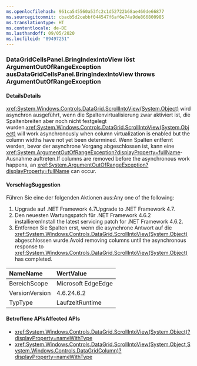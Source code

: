 ```yaml
---
ms.openlocfilehash: 961ca545560a53fc2c1d52722b68ae460de66877
ms.sourcegitcommit: cbacb5d2cebbf044547f6af6e74a9de866800985
ms.translationtype: HT
ms.contentlocale: de-DE
ms.lasthandoff: 09/05/2020
ms.locfileid: "89497251"
---
```

### <a name="datagridcellspanelbringindexintoview-throws-argumentoutofrangeexception"></a><span data-ttu-id="e5b5b-101">DataGridCellsPanel.BringIndexIntoView löst ArgumentOutOfRangeException aus</span><span class="sxs-lookup"><span data-stu-id="e5b5b-101">DataGridCellsPanel.BringIndexIntoView throws ArgumentOutOfRangeException</span></span>

#### <a name="details"></a><span data-ttu-id="e5b5b-102">Details</span><span class="sxs-lookup"><span data-stu-id="e5b5b-102">Details</span></span>

<span data-ttu-id="e5b5b-103"><xref:System.Windows.Controls.DataGrid.ScrollIntoView(System.Object)> wird asynchron ausgeführt, wenn die Spaltenvirtualisierung zwar aktiviert ist, die Spaltenbreiten aber noch nicht festgelegt wurden.</span><span class="sxs-lookup"><span data-stu-id="e5b5b-103"><xref:System.Windows.Controls.DataGrid.ScrollIntoView(System.Object)> will work asynchronously when column virtualization is enabled but the column widths have not yet been determined.</span></span>  <span data-ttu-id="e5b5b-104">Wenn Spalten entfernt werden, bevor der asynchrone Vorgang abgeschlossen ist, kann eine <xref:System.ArgumentOutOfRangeException?displayProperty=fullName>-Ausnahme auftreten.</span><span class="sxs-lookup"><span data-stu-id="e5b5b-104">If columns are removed before the asynchronous work happens, an <xref:System.ArgumentOutOfRangeException?displayProperty=fullName> can occur.</span></span>

#### <a name="suggestion"></a><span data-ttu-id="e5b5b-105">Vorschlag</span><span class="sxs-lookup"><span data-stu-id="e5b5b-105">Suggestion</span></span>

<span data-ttu-id="e5b5b-106">Führen Sie eine der folgenden Aktionen aus:</span><span class="sxs-lookup"><span data-stu-id="e5b5b-106">Any one of the following:</span></span><ol><li><span data-ttu-id="e5b5b-107">Upgrade auf .NET Framework 4.7</span><span class="sxs-lookup"><span data-stu-id="e5b5b-107">Upgrade to .NET Framework 4.7.</span></span></li><li><span data-ttu-id="e5b5b-108">Den neuesten Wartungspatch für .NET Framework 4.6.2 installieren</span><span class="sxs-lookup"><span data-stu-id="e5b5b-108">Install the latest servicing patch for .NET Framework 4.6.2.</span></span></li><li><span data-ttu-id="e5b5b-109">Entfernen Sie Spalten erst, wenn die asynchrone Antwort auf die <xref:System.Windows.Controls.DataGrid.ScrollIntoView(System.Object)> abgeschlossen wurde.</span><span class="sxs-lookup"><span data-stu-id="e5b5b-109">Avoid removing columns until the asynchronous response to <xref:System.Windows.Controls.DataGrid.ScrollIntoView(System.Object)> has completed.</span></span></li></ol>

| <span data-ttu-id="e5b5b-110">Name</span><span class="sxs-lookup"><span data-stu-id="e5b5b-110">Name</span></span>    | <span data-ttu-id="e5b5b-111">Wert</span><span class="sxs-lookup"><span data-stu-id="e5b5b-111">Value</span></span>       |
|:--------|:------------|
| <span data-ttu-id="e5b5b-112">Bereich</span><span class="sxs-lookup"><span data-stu-id="e5b5b-112">Scope</span></span>   |<span data-ttu-id="e5b5b-113">Microsoft Edge</span><span class="sxs-lookup"><span data-stu-id="e5b5b-113">Edge</span></span>|
|<span data-ttu-id="e5b5b-114">Version</span><span class="sxs-lookup"><span data-stu-id="e5b5b-114">Version</span></span>|<span data-ttu-id="e5b5b-115">4.6.2</span><span class="sxs-lookup"><span data-stu-id="e5b5b-115">4.6.2</span></span>|
|<span data-ttu-id="e5b5b-116">Typ</span><span class="sxs-lookup"><span data-stu-id="e5b5b-116">Type</span></span>|<span data-ttu-id="e5b5b-117">Laufzeit</span><span class="sxs-lookup"><span data-stu-id="e5b5b-117">Runtime</span></span>|

#### <a name="affected-apis"></a><span data-ttu-id="e5b5b-118">Betroffene APIs</span><span class="sxs-lookup"><span data-stu-id="e5b5b-118">Affected APIs</span></span>

- <xref:System.Windows.Controls.DataGrid.ScrollIntoView(System.Object)?displayProperty=nameWithType>
- <xref:System.Windows.Controls.DataGrid.ScrollIntoView(System.Object,System.Windows.Controls.DataGridColumn)?displayProperty=nameWithType>

<!--

#### Affected APIs

- `M:System.Windows.Controls.DataGrid.ScrollIntoView(System.Object)`
- `M:System.Windows.Controls.DataGrid.ScrollIntoView(System.Object,System.Windows.Controls.DataGridColumn)`

-->
